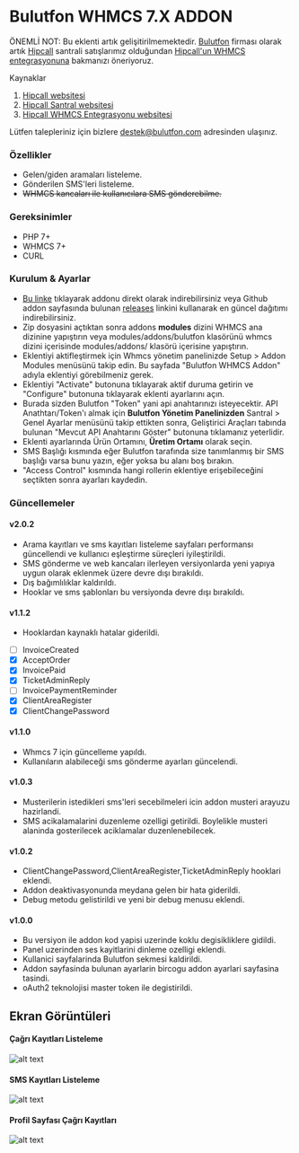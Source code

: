 # Bulutfon WHMCS 7.X ADDON

ÖNEMLİ NOT: Bu eklenti artık gelişitirilmemektedir. [Bulutfon](https://www.bulutfon.com/) firması olarak artık [Hipcall](https://www.hipcall.com/tr-tr/) santrali satışlarımız olduğundan [Hipcall'un WHMCS entegrasyonuna](https://www.hipcall.com/tr-tr/entegrasyonlar/whmcs/) bakmanızı öneriyoruz.

Kaynaklar

1. [Hipcall websitesi](https://www.hipcall.com/tr-tr/)
2. [Hipcall Santral websitesi](https://www.hipcall.com/tr-tr/sanal-santral/)
3. [Hipcall WHMCS Entegrasyonu websitesi](https://www.hipcall.com/tr-tr/entegrasyonlar/whmcs/)

Lütfen talepleriniz için bizlere destek@bulutfon.com adresinden ulaşınız.


### Özellikler

* Gelen/giden aramaları listeleme.
* Gönderilen SMS'leri listeleme.
* ~~WHMCS kancaları ile kullanıcılara SMS gönderebilme.~~

### Gereksinimler

* PHP 7+
* WHMCS 7+
* CURL

### Kurulum & Ayarlar

* [Bu linke](https://github.com/hakanersu/bulutfon-whmcs/releases/latest/download/modules.zip) tıklayarak addonu direkt olarak indirebilirsiniz veya Github addon sayfasında bulunan [releases](https://github.com/hakanersu/bulutfon-whmcs/releases) linkini kullanarak en güncel dağıtımı indirebilirsiniz.
* Zip dosyasini açtıktan sonra addons **modules** dizini WHMCS ana dizinine yapıştırın veya modules/addons/bulutfon klasörünü whmcs dizini içerisinde modules/addons/ klasörü içerisine yapıştırın.
* Eklentiyi aktifleştirmek için Whmcs yönetim panelinizde Setup > Addon Modules menüsünü takip edin. Bu sayfada "Bulutfon WHMCS Addon" adıyla eklentiyi görebilmeniz gerek.
* Eklentiyi "Activate" butonuna tıklayarak aktif duruma getirin ve "Configure" butonuna tıklayarak eklenti ayarlarını açın.
* Burada sizden Bulutfon "Token" yani api anahtarınızı isteyecektir. API Anathtarı/Token'ı almak için **Bulutfon Yönetim Panelinizden** Santral > Genel Ayarlar menüsünü takip ettikten sonra, Geliştirici Araçları tabında bulunan "Mevcut API Anahtarını Göster" butonuna tıklamanız yeterlidir.
* Eklenti ayarlarında Ürün Ortamını, **Üretim Ortamı** olarak seçin.
* SMS Başlığı kısmında eğer Bulutfon tarafında size tanımlanmış bir SMS başlığı varsa bunu yazın, eğer yoksa bu alanı boş bırakın.
* "Access Control" kısmında hangi rollerin eklentiye erişebileceğini seçtikten sonra ayarları kaydedin. 


### Güncellemeler

#### v2.0.2

* Arama kayıtları ve sms kayıtları listeleme sayfaları performansı güncellendi ve kullanıcı eşleştirme süreçleri iyileştirildi.
* SMS gönderme ve web kancaları ilerleyen versiyonlarda yeni yapıya uygun olarak eklenmek üzere devre dışı bırakıldı.
* Dış bağımlılıklar kaldırıldı.
* Hooklar ve sms şablonları  bu versiyonda devre dışı bırakıldı.

#### v1.1.2
* Hooklardan kaynaklı hatalar giderildi.
- [ ] InvoiceCreated
- [x] AcceptOrder
- [x] InvoicePaid
- [x] TicketAdminReply
- [ ] InvoicePaymentReminder
- [x] ClientAreaRegister
- [x] ClientChangePassword

#### v1.1.0
* Whmcs 7 için güncelleme yapıldı.
* Kullanıların alabileceği sms gönderme ayarları güncelendi.

#### v1.0.3
* Musterilerin istedikleri sms'leri secebilmeleri icin addon musteri arayuzu hazirlandi.
* SMS acikalamalarini duzenleme ozelligi getirildi. Boylelikle musteri alaninda gosterilecek aciklamalar duzenlenebilecek.

#### v1.0.2
* ClientChangePassword,ClientAreaRegister,TicketAdminReply hooklari eklendi.
* Addon deaktivasyonunda meydana gelen bir hata giderildi.
* Debug metodu gelistirildi ve yeni bir debug menusu eklendi.

#### v1.0.0
* Bu versiyon ile addon kod yapisi uzerinde koklu degisikliklere gidildi.
* Panel uzerinden ses kayitlarini dinleme ozelligi eklendi.
* Kullanici sayfalarinda Bulutfon sekmesi kaldirildi.
* Addon sayfasinda bulunan ayarlarin bircogu addon ayarlari sayfasina tasindi.
* oAuth2 teknolojisi master token ile degistirildi.


## Ekran Görüntüleri

#### Çağrı Kayıtları Listeleme
![alt text](https://raw.githubusercontent.com/hakanersu/bulutfon-whmcs/master/screenshots/whmcs-1.PNG)

#### SMS Kayıtları Listeleme
![alt text](https://raw.githubusercontent.com/hakanersu/bulutfon-whmcs/master/screenshots/whmcs-2.PNG)

#### Profil Sayfası Çağrı Kayıtları
![alt text](https://raw.githubusercontent.com/hakanersu/bulutfon-whmcs/master/screenshots/whmcs-3.PNG)





